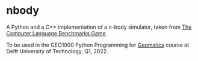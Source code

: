 # nbody

A Python and a C++ implementation of a n-body simulator, taken from [The Computer Language Benchmarks Game](https://salsa.debian.org/benchmarksgame-team/benchmarksgame/).

To be used in the GEO1000 Python Programming for [Geomatics](https://www.tudelft.nl/onderwijs/opleidingen/masters/gm/msc-geomatics) course at Delft University of Technology, Q1, 2022.


